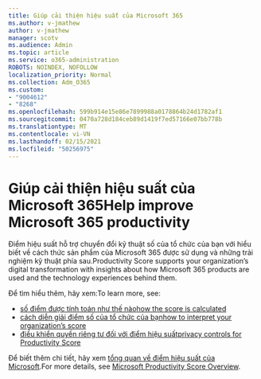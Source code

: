```yaml
---
title: Giúp cải thiện hiệu suất của Microsoft 365
ms.author: v-jmathew
author: v-jmathew
manager: scotv
ms.audience: Admin
ms.topic: article
ms.service: o365-administration
ROBOTS: NOINDEX, NOFOLLOW
localization_priority: Normal
ms.collection: Adm_O365
ms.custom:
- "9004612"
- "8268"
ms.openlocfilehash: 599b914e15e86e7899988a0178864b24d1782af1
ms.sourcegitcommit: 0470a728d184ceb89d1419f7ed57166e07bb778b
ms.translationtype: MT
ms.contentlocale: vi-VN
ms.lasthandoff: 02/15/2021
ms.locfileid: "50256975"
---
```

# <a name="help-improve-microsoft-365-productivity"></a><span data-ttu-id="c89ac-102">Giúp cải thiện hiệu suất của Microsoft 365</span><span class="sxs-lookup"><span data-stu-id="c89ac-102">Help improve Microsoft 365 productivity</span></span>

<span data-ttu-id="c89ac-103">Điểm hiệu suất hỗ trợ chuyển đổi kỹ thuật số của tổ chức của bạn với hiểu biết về cách thức sản phẩm của Microsoft 365 được sử dụng và những trải nghiệm kỹ thuật phía sau.</span><span class="sxs-lookup"><span data-stu-id="c89ac-103">Productivity Score supports your organization’s digital transformation with insights about how Microsoft 365 products are used and the technology experiences behind them.</span></span>

<span data-ttu-id="c89ac-104">Để tìm hiểu thêm, hãy xem:</span><span class="sxs-lookup"><span data-stu-id="c89ac-104">To learn more, see:</span></span>

- [<span data-ttu-id="c89ac-105">số điểm được tính toán như thế nào</span><span class="sxs-lookup"><span data-stu-id="c89ac-105">how the score is calculated</span></span>](https://docs.microsoft.com/microsoft-365/admin/productivity/productivity-score)
- [<span data-ttu-id="c89ac-106">cách diễn giải điểm số của tổ chức của bạn</span><span class="sxs-lookup"><span data-stu-id="c89ac-106">how to interpret your organization’s score</span></span>](https://docs.microsoft.com/microsoft-365/admin/productivity/productivity-score)
- [<span data-ttu-id="c89ac-107">điều khiển quyền riêng tư đối với điểm hiệu suất</span><span class="sxs-lookup"><span data-stu-id="c89ac-107">privacy controls for Productivity Score</span></span>](https://docs.microsoft.com/microsoft-365/admin/productivity/privacy)

<span data-ttu-id="c89ac-108">Để biết thêm chi tiết, hãy xem [tổng quan về điểm hiệu suất của Microsoft](https://docs.microsoft.com/microsoft-365/admin/productivity/productivity-score).</span><span class="sxs-lookup"><span data-stu-id="c89ac-108">For more details, see [Microsoft Productivity Score Overview](https://docs.microsoft.com/microsoft-365/admin/productivity/productivity-score).</span></span>
